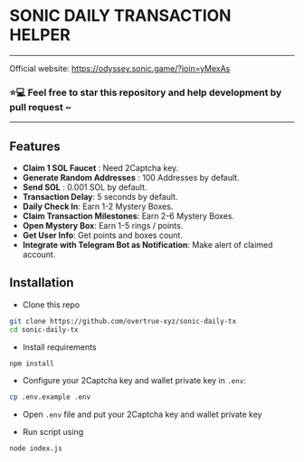 # SONIC DAILY TRANSACTION HELPER

<hr>

Official website: <https://odyssey.sonic.game/?join=yMexAs>

### ⭐💻 Feel free to star this repository and help development by pull request ~

<hr>

## Features

- **Claim 1 SOL Faucet** : Need 2Captcha key.
- **Generate Random Addresses** : 100 Addresses by default.
- **Send SOL** : 0.001 SOL by default.
- **Transaction Delay**: 5 seconds by default.
- **Daily Check In**: Earn 1-2 Mystery Boxes.
- **Claim Transaction Milestones**: Earn 2-6 Mystery Boxes.
- **Open Mystery Box**: Earn 1-5 rings / points.
- **Get User Info**: Get points and boxes count.
- **Integrate with Telegram Bot as Notification**: Make alert of claimed account.

## Installation

- Clone this repo

```bash
git clone https://github.com/overtrue-xyz/sonic-daily-tx
cd sonic-daily-tx
```

- Install requirements

```bash
npm install
```

- Configure your 2Captcha key and wallet private key in `.env`:

```bash
cp .env.example .env
```

- Open `.env` file and put your 2Captcha key and wallet private key

- Run script using

```bash
node index.js
```
